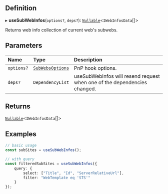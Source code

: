 
## Definition

▸ **useSubWebInfos**(`options?`, `deps?`): [`Nullable`](../Types/NullableT.md)<`IWebInfosData`[]\>

Returns web info collection of current web's subwebs.

## Parameters

| Name | Type | Description |
| :------ | :------ | :------ |
| `options?` | [`SubWebsOptions`](../Interfaces/SubWebsOptions.md) | PnP hook options. |
| `deps?` | `DependencyList` | useSubWebInfos will resend request when one of the dependencies changed. |

## Returns

[`Nullable`](../Types/NullableT.md)<`IWebInfosData`[]\>

## Examples

```typescript
// basic usage
const subSites = useSubWebInfos();

// with query
const filteredSubSites = useSubWebInfos({
	query: {
		select: ["Title", "Id", "ServerRelativeUrl"],
		filter: "WebTemplate eq 'STS'"
	}
});
```
